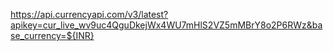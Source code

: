 https://api.currencyapi.com/v3/latest?apikey=cur_live_wv9uc4QguDkejWx4WU7mHlS2VZ5mMBrY8o2P6RWz&base_currency=${INR}